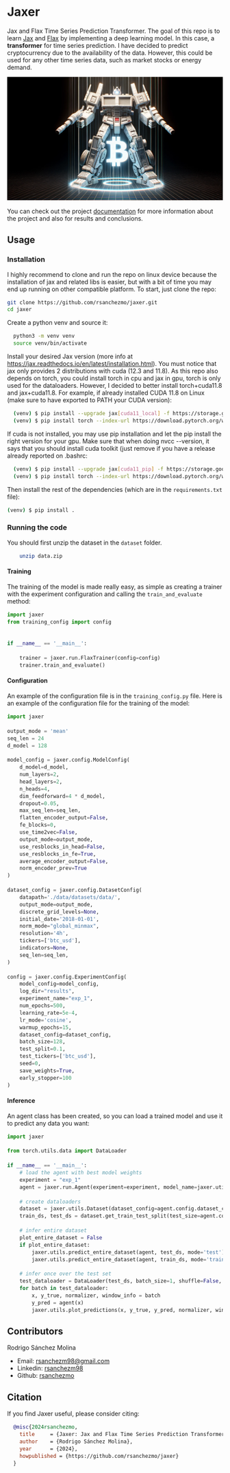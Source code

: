 # Jaxer

Jax and Flax Time Series Prediction Transformer. The goal of this repo is to learn [Jax](https://jax.readthedocs.io/en/latest/) and [Flax](https://flax.readthedocs.io/en/latest/) by implementing a deep learning model. In this case, a **transformer** for time series prediction. I have decided to predict cryptocurrency due to the availability of the data. However, this could be used for any other time series data, such as market stocks or energy demand.

![Jaxer Logo](./docs/images/btc_transformer.png)

You can check out the project [documentation](https://jaxer.readthedocs.io/) for more information about the project and also for results and conclusions.

## Usage

### Installation
I highly recommend to clone and run the repo on linux device because the installation of jax and related libs is easier,
but with a bit of time you may end up running on other compatible platform. To start, just clone the repo:
        
  ```bash
  git clone https://github.com/rsanchezmo/jaxer.git
  cd jaxer
  ```
Create a python venv and source it:
    
  ```bash
    python3 -m venv venv
    source venv/bin/activate
  ```

Install your desired Jax version (more info at https://jax.readthedocs.io/en/latest/installation.html). You must notice
that jax only provides 2 distributions with cuda (12.3 and 11.8). As this repo also depends on torch, you could install 
torch in cpu and jax in gpu, torch is only used for the dataloaders. However, I decided to better install torch+cuda11.8 and jax+cuda11.8.
For example, if already installed CUDA 11.8 on Linux (make sure to have exported to PATH your CUDA version):
    
  ```bash
    (venv) $ pip install --upgrade jax[cuda11_local] -f https://storage.googleapis.com/jax-releases/jax_cuda_releases.html
    (venv) $ pip install torch --index-url https://download.pytorch.org/whl/cu118
  ```

If cuda is not installed, you may use pip installation and let the pip install the right version for your gpu. Make sure that
when doing nvcc --version, it says that you should install cuda toolkit (just remove if you have a release already reported on
.bashrc:
     
  ```bash
    (venv) $ pip install --upgrade jax[cuda11_pip] -f https://storage.googleapis.com/jax-releases/jax_releases.html
    (venv) $ pip install torch --index-url https://download.pytorch.org/whl/cu118
  ```
Then install the rest of the dependencies (which are in the `requirements.txt` file):
```bash
(venv) $ pip install .
```

### Running the code
You should first unzip the dataset in the `dataset` folder.

```bash
    unzip data.zip
```

#### Training
The training of the model is made really easy, as simple as creating a trainer with the experiment configuration and calling the `train_and_evaluate` method:
    
```python
import jaxer
from training_config import config


if __name__ == '__main__':

    trainer = jaxer.run.FlaxTrainer(config=config)
    trainer.train_and_evaluate()
```

#### Configuration
An example of the configuration file is in the `training_config.py` file. Here is an example of the configuration file for the training of the model:
    
```python
import jaxer

output_mode = 'mean'
seq_len = 24
d_model = 128

model_config = jaxer.config.ModelConfig(
    d_model=d_model,
    num_layers=2,
    head_layers=2,
    n_heads=4,
    dim_feedforward=4 * d_model,
    dropout=0.05,
    max_seq_len=seq_len,
    flatten_encoder_output=False,
    fe_blocks=0,
    use_time2vec=False,
    output_mode=output_mode,
    use_resblocks_in_head=False,
    use_resblocks_in_fe=True,
    average_encoder_output=False,
    norm_encoder_prev=True
)

dataset_config = jaxer.config.DatasetConfig(
    datapath='./data/datasets/data/',
    output_mode=output_mode,
    discrete_grid_levels=None,
    initial_date='2018-01-01',
    norm_mode="global_minmax",
    resolution='4h',
    tickers=['btc_usd'],
    indicators=None,
    seq_len=seq_len,
)

config = jaxer.config.ExperimentConfig(
    model_config=model_config,
    log_dir="results",
    experiment_name="exp_1",
    num_epochs=500,
    learning_rate=5e-4,
    lr_mode='cosine',
    warmup_epochs=15,
    dataset_config=dataset_config,
    batch_size=128,
    test_split=0.1,
    test_tickers=['btc_usd'],
    seed=0,
    save_weights=True,
    early_stopper=100
)
```

#### Inference
An agent class has been created, so you can load a trained model and use it to predict any data you want:
        
```python
import jaxer

from torch.utils.data import DataLoader

if __name__ == '__main__':
    # load the agent with best model weights
    experiment = "exp_1"
    agent = jaxer.run.Agent(experiment=experiment, model_name=jaxer.utils.get_best_model(experiment))

    # create dataloaders
    dataset = jaxer.utils.Dataset(dataset_config=agent.config.dataset_config)
    train_ds, test_ds = dataset.get_train_test_split(test_size=agent.config.test_split, test_tickers=agent.config.test_tickers)

    # infer entire dataset
    plot_entire_dataset = False
    if plot_entire_dataset:
        jaxer.utils.predict_entire_dataset(agent, test_ds, mode='test')
        jaxer.utils.predict_entire_dataset(agent, train_ds, mode='train')

    # infer once over the test set
    test_dataloader = DataLoader(test_ds, batch_size=1, shuffle=False, collate_fn=jaxer.utils.jax_collate_fn)
    for batch in test_dataloader:
        x, y_true, normalizer, window_info = batch
        y_pred = agent(x)
        jaxer.utils.plot_predictions(x, y_true, y_pred, normalizer, window_info)
```

## Contributors

Rodrigo Sánchez Molina

- Email: rsanchezm98@gmail.com
- Linkedin: [rsanchezm98](https://www.linkedin.com/in/rsanchezm98/)
- Github: [rsanchezmo](https://github.com/rsanchezmo)

## Citation
If you find Jaxer useful, please consider citing:

```bibtex
  @misc{2024rsanchezmo,
    title     = {Jaxer: Jax and Flax Time Series Prediction Transformer},
    author    = {Rodrigo Sánchez Molina},
    year      = {2024},
    howpublished = {https://github.com/rsanchezmo/jaxer}
  }
```